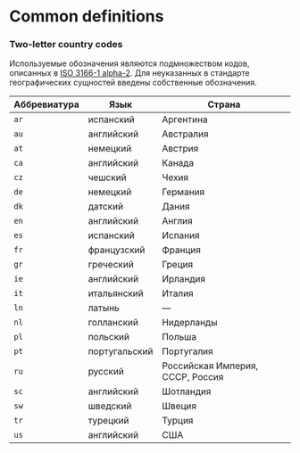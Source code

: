 # Common definitions

### Two-letter country codes

Используемые обозначения являются подмножеством кодов, описанных в [ISO 3166-1 alpha-2](https://en.wikipedia.org/wiki/ISO_3166-1_alpha-2). Для неуказанных в стандарте географических сущностей введены собственные обозначения.

| Аббревиатура | Язык | Страна |
| ------------ | ---- | ------ |
| `ar` | испанский | Аргентина |
| `au` | английский | Австралия |
| `at` | немецкий | Австрия |
| `ca` | английский | Канада |
| `cz` | чешский | Чехия |
| `de` | немецкий | Германия |
| `dk` | датский | Дания |
| `en` | английский | Англия |
| `es` | испанский | Испания |
| `fr` | французский | Франция |
| `gr` | греческий | Греция |
| `ie` | английский | Ирландия |
| `it` | итальянский | Италия |
| `ln` | латынь | — |
| `nl` | голланский | Нидерланды |
| `pl` | польский | Польша |
| `pt` | португальский | Португалия |
| `ru` | русский | Российская Империя, СССР, Россия |
| `sc` | английский | Шотландия |
| `sw` | шведский | Швеция |
| `tr` | турецкий | Турция |
| `us` | английский | США |
